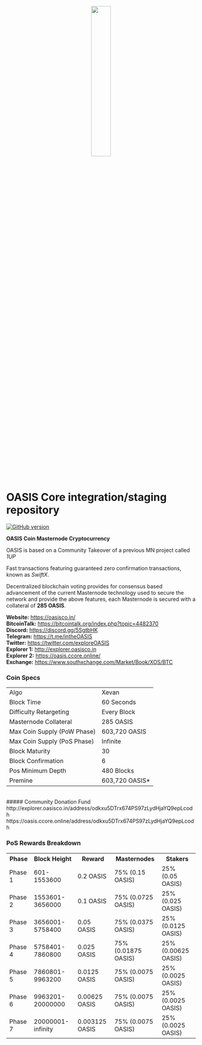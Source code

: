 <p align="center">
	<img src="https://cdn.discordapp.com/attachments/434714258127847425/533141511907573780/oasis-no-bkgd-.png" width=32%/>
</p>

OASIS Core integration/staging repository
=====================================

[![GitHub version](https://badge.fury.io/gh/oasiscointeam%2Foasis-core.svg)](https://badge.fury.io/gh/oasiscointeam%2Foasis-core)

**OASIS Coin Masternode Cryptocurrency**

OASIS is based on a Community Takeover of a previous MN project called _1UP_

Fast transactions featuring guaranteed zero confirmation transactions, known as _SwiftX_.

Decentralized blockchain voting provides for consensus based advancement of the current Masternode technology used to secure the network and provide the above features, each Masternode is secured with a collateral of **285 OASIS**.

**Website:** <a href="https://oasisco.in/">https://oasisco.in/</a><br>
**BitcoinTalk:** <a href="https://bitcointalk.org/index.php?topic=4482370">https://bitcointalk.org/index.php?topic=4482370</a><br>
**Discord:** <a href="https://discord.gg/5SgtbHK">https://discord.gg/5SgtbHK</a><br>
**Telegram:** <a href="https://t.me/intheOASIS">https://t.me/intheOASIS</a><br>
**Twitter:** <a href="https://twitter.com/exploreOASIS">https://twitter.com/exploreOASIS</a><br>
**Explorer 1:** <a href="http://explorer.oasisco.in/">http://explorer.oasisco.in</a><br>
**Explorer 2:** <a href="https://oasis.ccore.online/">https://oasis.ccore.online/</a><br>
**Exchange:** <a href="https://www.southxchange.com/Market/Book/XOS/BTC">https://www.southxchange.com/Market/Book/XOS/BTC</a><br>


### Coin Specs
<table>
<tr><td>Algo</td><td>Xevan</td></tr>
<tr><td>Block Time</td><td>60 Seconds</td></tr>
<tr><td>Difficulty Retargeting</td><td>Every Block</td></tr>
<tr><td>Masternode Collateral</td><td>285 OASIS</td></tr>
<tr><td>Max Coin Supply (PoW Phase)</td><td>603,720 OASIS</td></tr>
<tr><td>Max Coin Supply (PoS Phase)</td><td>Infinite</td></tr>
<tr><td>Block Maturity</td><td>30</td></tr>
<tr><td>Block Confirmation </td><td>6</td></tr>
<tr><td>Pos Minimum Depth </td><td>480 Blocks</td></tr>
<tr><td>Premine</td><td>603,720 OASIS*</td></tr>
</table>

<br>
##### Community Donation Fund<br>
http://explorer.oasisco.in/address/odkxu5DTrx674PS97zLydHjaYQ9epLcodh
https://oasis.ccore.online/address/odkxu5DTrx674PS97zLydHjaYQ9epLcodh

### PoS Rewards Breakdown
<table>
<th>Phase</th><th>Block Height</th><th>Reward</th><th>Masternodes</th><th>Stakers</th>
<tr><td>Phase 1</td><td>601-1553600</td><td>0.2 OASIS</td><td>75% (0.15 OASIS)</td><td>25% (0.05 OASIS)</td></tr>
<tr><td>Phase 2</td><td>1553601-3656000</td><td>0.1 OASIS</td><td>75% (0.0725 OASIS)</td><td>25% (0.025 OASIS)</td></tr>
<tr><td>Phase 3</td><td>3656001-5758400</td><td>0.05 OASIS</td><td>75% (0.0375 OASIS)</td><td>25% (0.0125 OASIS)</td></tr>
<tr><td>Phase 4</td><td>5758401-7860800</td><td>0.025 OASIS</td><td>75% (0.01875 OASIS)</td><td>25% (0.00625 OASIS)</td></tr>
<tr><td>Phase 5</td><td>7860801-9963200</td><td>0.0125 OASIS</td><td>75% (0.0075 OASIS)</td><td>25% (0.0025 OASIS)</td></tr>
<tr><td>Phase 6</td><td>9963201-20000000</td><td>0.00625 OASIS</td><td>75% (0.0075 OASIS)</td><td>25% (0.0025 OASIS)</td></tr>
<tr><td>Phase 7</td><td>20000001-infinity</td><td>0.003125 OASIS</td><td>75% (0.0075 OASIS)</td><td>25% (0.0025 OASIS)</td></tr>
</table>
